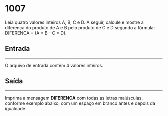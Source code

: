 # 1007

Leia quatro valores inteiros A, B, C e D. A seguir, calcule e mostre a diferença do produto de A e B pelo produto de C e D segundo a fórmula: DIFERENCA = (A * B - C * D).

## Entrada

------

O arquivo de entrada contém 4 valores inteiros.

## Saída

------

Imprima a mensagem **DIFERENCA** com todas as letras maiúsculas, conforme exemplo abaixo, com um espaço em branco antes e depois da igualdade.